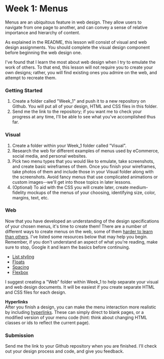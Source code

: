 # Week 1: Menus

Menus are an ubiquitous feature in web design. They allow users to navigate from one page to another, and can convey a sense of relative importance and hierarchy of content. 

As explained in the README, this lesson will consist of visual and web design assignments. You should complete the visual design component before beginning the web design one.

I've found that I learn the most about web design when I try to emulate the work of others. To that end, this lesson will not require you to create your own designs; rather, you will find existing ones you admire on the web, and attempt to recreate them.

### Getting Started

1. Create a folder called "Week_1" and push it to a new repository on Github. You will put all of your design, HTML and CSS files in this folder. 
2. Send me the link to the repository; if you want me to check your progress at any time, I'll be able to see what you've accomplished thus far.

### Visual

1. Create a folder within your Week_1 folder called "Visual". 
2. Research the web for different examples of menus used by eCommerce, social media, and personal websites.
2. Pick two menu types that you would like to emulate, take screenshots, and create basic wireframes of them. Once you finish your wireframes, take photos of them and include those in your Visual folder along with the screenshots. Avoid fancy menus that use complicated animations or custom images--we'll get into those topics in later lessons.
3. (Optional) To aid with the CSS you will create later, create medium-fidelity mockups of the menus of your choosing, identifying size, color, margins, text, etc.


### Web

Now that you have developed an understanding of the design specifications of your chosen menus, it's time to create them! There are a number of different ways to create menus on the web, some of them [harder to learn than others](http://www.paulund.co.uk/css-flexbox). I've listed some resources below that may help you begin. Remember, if you don't understand an aspect of what you're reading, make sure to stop, Google it and learn the basics before continuing. 

* [List styling](http://www.htmlgoodies.com/beyond/css/how-to-create-horizontal-navigation-with-css3.html)
* [Floats](https://css-tricks.com/all-about-floats/)
* [Spacing](https://css-tricks.com/almanac/properties/m/margin/)
* [Flexbox](http://www.paulund.co.uk/css-flexbox)

I suggest creating a "Web" folder within Week_1 to help separate your visual and web design documents. It will be easiest if you create separate HTML and CSS files for each design.

**Hyperlinks**  
After you finish a design, you can make the menu interaction more realistic by including [hyperlinks](). These can simply direct to blank pages, or a modified version of your menu code (hint: think about changing HTML classes or ids to reflect the current page).

### Submission

Send me the link to your Github repository when you are finished. I'll check out your design process and code, and give you feedback.